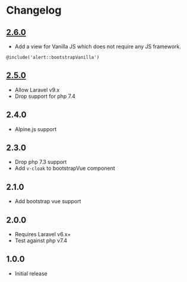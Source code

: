 # Changelog

## [2.6.0](https://github.com/ankurk91/laravel-alert/compare/2.5.0..2.6.0)

* Add a view for Vanilla JS which does not require any JS framework.

```blade
@include('alert::bootstrapVanilla')
```

## [2.5.0](https://github.com/ankurk91/laravel-alert/compare/2.4.0..2.5.0)

* Allow Laravel v9.x
* Drop support for php 7.4

## 2.4.0

* Alpine.js support

## 2.3.0

* Drop php 7.3 support
* Add `v-cloak` to bootstrapVue component

## 2.1.0

* Add bootstrap vue support

## 2.0.0

* Requires Laravel v6.x+
* Test against php v7.4

## 1.0.0

* Initial release
